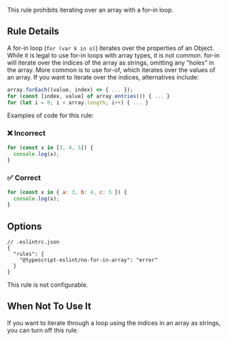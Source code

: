 This rule prohibits iterating over an array with a for-in loop.

## Rule Details

A for-in loop (`for (var k in o)`) iterates over the properties of an Object.
While it is legal to use for-in loops with array types, it is not common.
for-in will iterate over the indices of the array as strings, omitting any "holes" in
the array.
More common is to use for-of, which iterates over the values of an array.
If you want to iterate over the indices, alternatives include:

```js
array.forEach((value, index) => { ... });
for (const [index, value] of array.entries()) { ... }
for (let i = 0; i < array.length; i++) { ... }
```

Examples of code for this rule:

<!--tabs-->

### ❌ Incorrect

```js
for (const x in [3, 4, 5]) {
  console.log(x);
}
```

### ✅ Correct

```js
for (const x in { a: 3, b: 4, c: 5 }) {
  console.log(x);
}
```

## Options

```jsonc
// .eslintrc.json
{
  "rules": {
    "@typescript-eslint/no-for-in-array": "error"
  }
}
```

This rule is not configurable.

## When Not To Use It

If you want to iterate through a loop using the indices in an array as strings, you can turn off this rule.
